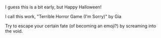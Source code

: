 I guess this is a bit early, but Happy Halloween!

I call this work, "Terrible Horror Game (I'm Sorry)"
by Gia

Try to escape your certain fate (of becoming an emoji?) by screaming into the void.
